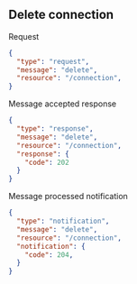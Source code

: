 ## Delete connection
Request
```json
{
  "type": "request",
  "message": "delete",
  "resource": "/connection",
}
```
Message accepted response
```json
{
  "type": "response",
  "message": "delete",
  "resource": "/connection",
  "response": {
    "code": 202
  }
}
```
Message processed notification
```json
{
  "type": "notification",
  "message": "delete",
  "resource": "/connection",
  "notification": {
    "code": 204,
  }
}
```
